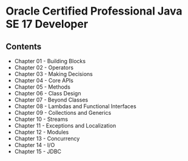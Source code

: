 # Oracle Certified Professional Java SE 17 Developer

## Contents

- Chapter 01 - Building Blocks
- Chapter 02 - Operators
- Chapter 03 - Making Decisions
- Chapter 04 - Core APIs
- Chapter 05 - Methods
- Chapter 06 - Class Design
- Chapter 07 - Beyond Classes
- Chapter 08 - Lambdas and Functional Interfaces
- Chapter 09 - Collections and Generics
- Chapter 10 - Streams
- Chapter 11 - Exceptions and Localization
- Chapter 12 - Modules
- Chapter 13 - Concurrency
- Chapter 14 - I/O
- Chapter 15 - JDBC